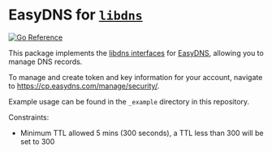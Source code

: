 EasyDNS for [`libdns`](https://github.com/libdns/libdns)
=======================

[![Go Reference](https://pkg.go.dev/badge/test.svg)](https://pkg.go.dev/github.com/libdns/easydns)

This package implements the [libdns interfaces](https://github.com/libdns/libdns) for [EasyDNS](https://easydns.com/), allowing you to manage DNS records.

To manage and create token and key information for your account, navigate to https://cp.easydns.com/manage/security/.

Example usage can be found in the `_example` directory in this repository.

Constraints:
- Minimum TTL allowed 5 mins (300 seconds), a TTL less than 300 will be set to 300
